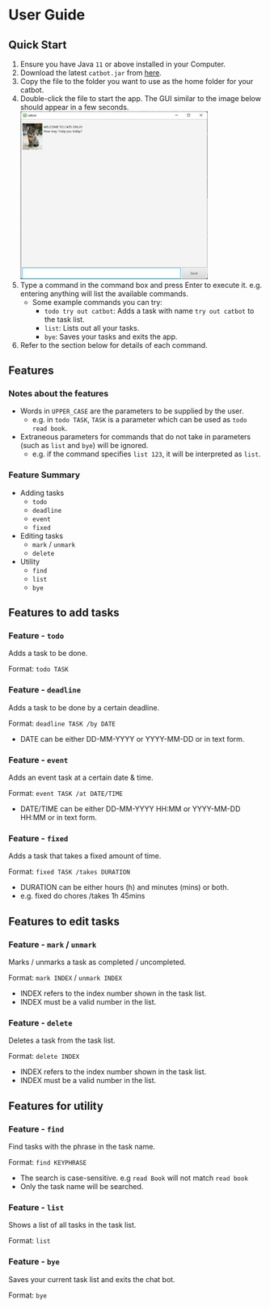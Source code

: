 # User Guide

## Quick Start
1. Ensure you have Java `11` or above installed in your Computer.
2. Download the latest `catbot.jar` from [here](https://github.com/tyw2811/ip/releases).
3. Copy the file to the folder you want to use as the home folder for your catbot.
4. Double-click the file to start the app. The GUI similar to the image below should appear in a few seconds.
   <img src="start.png" width="370">
5. Type a command in the command box and press Enter to execute it. e.g. entering anything will list the available commands.
   - Some example commands you can try:
     - `todo try out catbot`: Adds a task with name `try out catbot` to the task list.
     - `list`: Lists out all your tasks.
     - `bye`: Saves your tasks and exits the app.
6. Refer to the section below for details of each command.

## Features

### Notes about the features
- Words in `UPPER_CASE` are the parameters to be supplied by the user.
  - e.g. in `todo TASK`, `TASK` is a parameter which can be used as `todo read book`.
- Extraneous parameters for commands that do not take in parameters (such as `list` and `bye`) will be ignored.
  - e.g. if the command specifies `list 123`, it will be interpreted as `list`.

### Feature Summary

- Adding tasks
  - `todo`
  - `deadline`
  - `event`
  - `fixed`
- Editing tasks
  - `mark` / `unmark`
  - `delete`
- Utility
  - `find`
  - `list`
  - `bye`

## Features to add tasks

### Feature - `todo`

Adds a task to be done.

Format: `todo TASK`

### Feature - `deadline`

Adds a task to be done by a certain deadline.

Format: `deadline TASK /by DATE`

- DATE can be either DD-MM-YYYY or YYYY-MM-DD or in text form.

### Feature - `event`

Adds an event task at a certain date & time.

Format: `event TASK /at DATE/TIME`

- DATE/TIME can be either DD-MM-YYYY HH:MM or YYYY-MM-DD HH:MM or in text form.

### Feature - `fixed`

Adds a task that takes a fixed amount of time.

Format: `fixed TASK /takes DURATION`

- DURATION can be either hours (h) and minutes (mins) or both.
- e.g. fixed do chores /takes 1h 45mins

## Features to edit tasks

### Feature - `mark` / `unmark`

Marks / unmarks a task as completed / uncompleted.

Format: `mark INDEX` / `unmark INDEX`

- INDEX refers to the index number shown in the task list.
- INDEX must be a valid number in the list.

### Feature - `delete`

Deletes a task from the task list.

Format: `delete INDEX`

- INDEX refers to the index number shown in the task list.
- INDEX must be a valid number in the list.

## Features for utility

### Feature - `find`

Find tasks with the phrase in the task name.

Format: `find KEYPHRASE`

- The search is case-sensitive. e.g `read Book` will not match `read book`
- Only the task name will be searched.

### Feature - `list`

Shows a list of all tasks in the task list.

Format: `list`

### Feature - `bye`

Saves your current task list and exits the chat bot.

Format: `bye`

